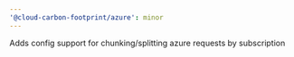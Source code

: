 ```yaml
---
'@cloud-carbon-footprint/azure': minor
---
```


Adds config support for chunking/splitting azure requests by subscription
